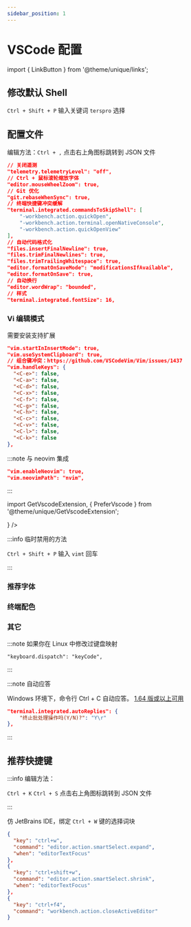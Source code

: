 ```yaml
---
sidebar_position: 1
---
```


# VSCode 配置

import { LinkButton } from '@theme/unique/links';

## 修改默认 Shell

`Ctrl + Shift + P` 输入关键词 `terspro` 选择

## 配置文件

编辑方法：`Ctrl + ,` 点击右上角图标跳转到 JSON 文件

```json
// 关闭遥测
"telemetry.telemetryLevel": "off",
// Ctrl + 鼠标滚轮缩放字体
"editor.mouseWheelZoom": true,
// Git 优化
"git.rebaseWhenSync": true,
// 终端快捷键冲突缓解
"terminal.integrated.commandsToSkipShell": [
    "-workbench.action.quickOpen",
    "-workbench.action.terminal.openNativeConsole",
    "-workbench.action.quickOpenView"
],
// 自动代码格式化
"files.insertFinalNewline": true,
"files.trimFinalNewlines": true,
"files.trimTrailingWhitespace": true,
"editor.formatOnSaveMode": "modificationsIfAvailable",
"editor.formatOnSave": true,
// 自动换行
"editor.wordWrap": "bounded",
// 样式
"terminal.integrated.fontSize": 16,
```


### Vi 编辑模式

需要安装支持扩展

```json
"vim.startInInsertMode": true,
"vim.useSystemClipboard": true,
// 组合键冲突：https://github.com/VSCodeVim/Vim/issues/1437
"vim.handleKeys": {
  "<C-e>": false,
  "<C-a>": false,
  "<C-d>": false,
  "<C-x>": false,
  "<C-f>": false,
  "<C-g>": false,
  "<C-h>": false,
  "<C-c>": false,
  "<C-v>": false,
  "<C-l>": false,
  "<C-k>": false
},
```

:::note 与 neovim 集成

```json
"vim.enableNeovim": true,
"vim.neovimPath": "nvim",
```

:::

import GetVscodeExtension, { PreferVscode } from '@theme/unique/GetVscodeExtension';

<p><PreferVscode oneline children={<GetVscodeExtension id="vscodevim.Vim" />} /></p>

:::info 临时禁用的方法

`Ctrl + Shift + P` 输入 `vimt` 回车

:::

<p><LinkButton outline href="https://github.com/daipeihust/im-select" name="设置自动切换输入法" /></p>

### 推荐字体

<LinkButton newTab href="../font" name="见前文" />

### 终端配色

<LinkButton hint='选择一款喜欢的固定终端配色，不会随编辑器主题切换而变化' href="https://glitchbone.github.io/vscode-base16-term/" name="挑选主题" />

### 其它

:::note 如果你在 Linux 中修改过键盘映射

    "keyboard.dispatch": "keyCode",

:::

:::note 自动应答

Windows 环境下，命令行 Ctrl + C 自动应答。
[1.64 版或以上可用](https://code.visualstudio.com/updates/v1_64#_automatic-replies)

```json
"terminal.integrated.autoReplies": {
    "终止批处理操作吗(Y/N)?": "Y\r"
},
```

:::

## 推荐快捷键

:::info 编辑方法：

`Ctrl + K` `Ctrl + S` 点击右上角图标跳转到 JSON 文件

:::

仿 JetBrains IDE，绑定 `Ctrl + W` 键的选择词块

```json
{
  "key": "ctrl+w",
  "command": "editor.action.smartSelect.expand",
  "when": "editorTextFocus"
},
{
  "key": "ctrl+shift+w",
  "command": "editor.action.smartSelect.shrink",
  "when": "editorTextFocus"
},
{
  "key": "ctrl+f4",
  "command": "workbench.action.closeActiveEditor"
}
```
